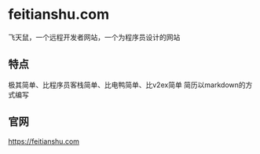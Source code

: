# feitianshu.com
飞天鼠，一个远程开发者网站，一个为程序员设计的网站

## 特点
极其简单、比程序员客栈简单、比电鸭简单、比v2ex简单
简历以markdown的方式编写

## 官网
https://feitianshu.com
